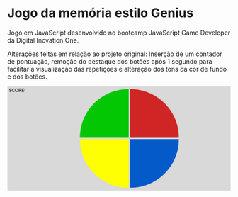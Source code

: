 # Jogo da memória estilo Genius
Jogo em JavaScript desenvolvido no bootcamp JavaScript Game Developer da Digital Inovation One. 

Alterações feitas em relação ao projeto original: Inserção de um contador de pontuação, remoção do destaque dos botões após 1 segundo para facilitar a visualização das repetições e alteração dos tons da cor de fundo e dos botões.



![screenshot.png (1354×633) (raw.githubusercontent.com)](https://raw.githubusercontent.com/laeliasenger/genius-game-dio/master/screenshot.png)

